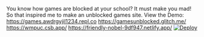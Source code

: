 You know how games are blocked at your school? It must make you mad! So that inspired me to make an unblocked games site. 
View the Demo:
https://games.awdrgyjil1234.repl.co
https://gamesunblocked.glitch.me/
https://wmpuc.csb.app/
https://friendly-nobel-9df947.netlify.app/
[![Deploy](https://www.herokucdn.com/deploy/button.svg)](https://heroku.com/deploy)
